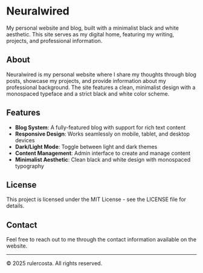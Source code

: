 # Neuralwired

My personal website and blog, built with a minimalist black and white aesthetic. This site serves as my digital home, featuring my writing, projects, and professional information.

## About

Neuralwired is my personal website where I share my thoughts through blog posts, showcase my projects, and provide information about my professional background. The site features a clean, minimalist design with a monospaced typeface and a strict black and white color scheme.

## Features

- **Blog System**: A fully-featured blog with support for rich text content
- **Responsive Design**: Works seamlessly on mobile, tablet, and desktop devices
- **Dark/Light Mode**: Toggle between light and dark themes
- **Content Management**: Admin interface to create and manage content
- **Minimalist Aesthetic**: Clean black and white design with monospaced typography

## License

This project is licensed under the MIT License - see the LICENSE file for details.

## Contact

Feel free to reach out to me through the contact information available on the website.

---

&copy; 2025 rulercosta. All rights reserved.
